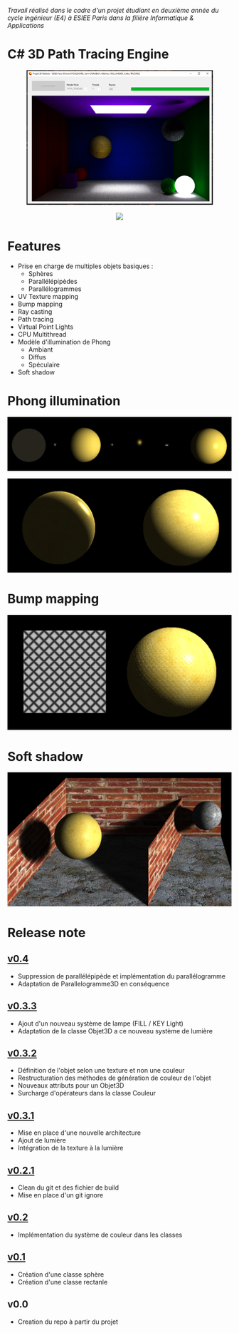 *Travail réalisé dans le cadre d'un projet étudiant en deuxième année du cycle ingénieur (E4) à ESIEE Paris dans la filière Informatique & Applications*

# C# 3D Path Tracing Engine

<p align="center">
  <img src="./images/D9239267C9884C30B012C4A1401DB1A4.png">
</p>

<p align="center">
  <img src="./images/bandeau.png">
</p>

# Features

- Prise en charge de multiples objets basiques :
  - Sphères
  - Parallélépipèdes 
  - Parallélogrammes
- UV Texture mapping
- Bump mapping
- Ray casting
- Path tracing
- Virtual Point Lights
- CPU Multithread
- Modèle d'illumination de Phong
  - Ambiant
  - Diffus
  - Spéculaire
- Soft shadow

# Phong illumination

![plot](./images/phong_illumination.png)

![plot](./images/phong_illumination2.png)

# Bump mapping

![plot](./images/bump_mapping.png)

# Soft shadow

![plot](./images/textures.png)

# Release note

## [v0.4](https://github.com/richard-ioi/3D-Path-Tracing-Engine/pull/7)

- Suppression de parallélépipède et implémentation du parallélogramme
- Adaptation de Parallelogramme3D en conséquence

## [v0.3.3](https://github.com/richard-ioi/3D-Path-Tracing-Engine/pull/6)

- Ajout d'un nouveau système de lampe (FILL / KEY Light)
- Adaptation de la classe Objet3D a ce nouveau système de lumière

## [v0.3.2](https://github.com/richard-ioi/3D-Path-Tracing-Engine/pull/5)

- Définition de l'objet selon une texture et non une couleur
- Restructuration des méthodes de génération de couleur de l'objet
- Nouveaux attributs pour un Objet3D
- Surcharge d'opérateurs dans la classe Couleur

## [v0.3.1](https://github.com/richard-ioi/3D-Path-Tracing-Engine/pull/4)

- Mise en place d'une nouvelle architecture
- Ajout de lumière
- Intégration de la texture à la lumière

## [v0.2.1](https://github.com/richard-ioi/3D-Path-Tracing-Engine/pull/3)

- Clean du git et des fichier de build
- Mise en place d'un git ignore

## [v0.2](https://github.com/richard-ioi/3D-Path-Tracing-Engine/pull/2)

- Implémentation du système de couleur dans les classes

## [v0.1](https://github.com/richard-ioi/3D-Path-Tracing-Engine/pull/1)

- Création d'une classe sphère 
- Création d'une classe rectanle

## v0.0

- Creation du repo à partir du projet
